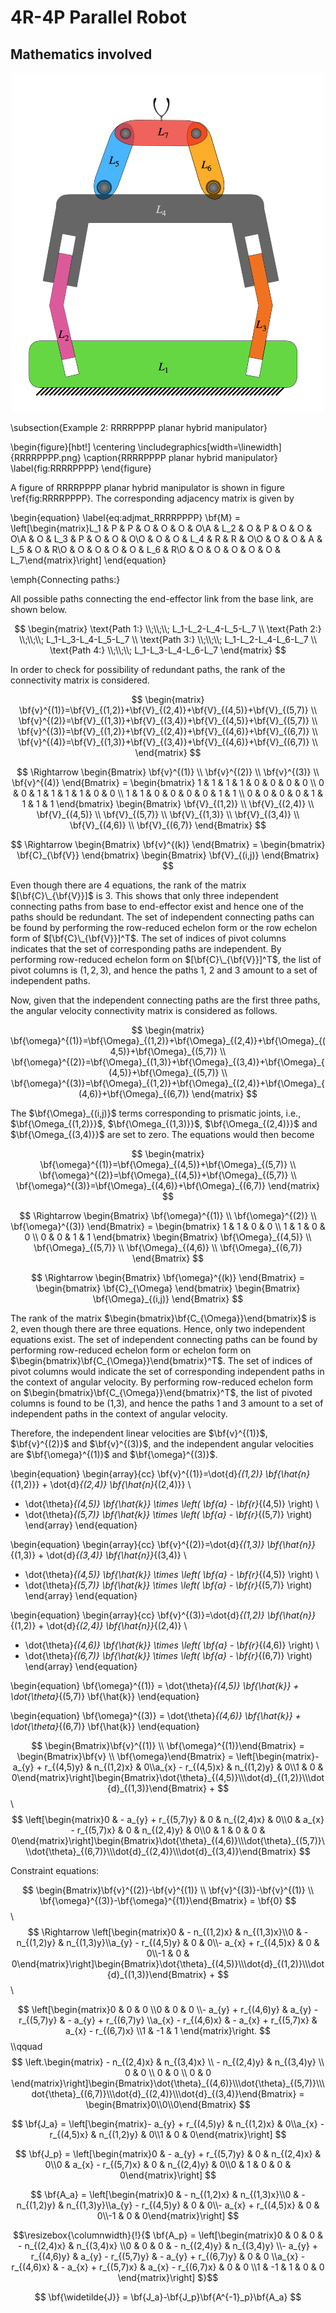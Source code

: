 # 4R-4P Parallel Robot

## Mathematics involved

<p align="center">
    <img src="./RRRRPPPP.png" alt="4R-4P planar parallel manipulator" width="500px">
</p>



\subsection{Example 2: RRRRPPPP planar hybrid manipulator}

\begin{figure}[hbt!]
  \centering
  \includegraphics[width=\linewidth]{RRRRPPPP.png}
  \caption{RRRRPPPP planar hybrid manipulator}
  \label{fig:RRRRPPPP}
\end{figure}

A figure of RRRRPPPP planar hybrid manipulator is shown in figure \ref{fig:RRRRPPPP}. The corresponding adjacency matrix is given by








\begin{equation}
\label{eq:adjmat_RRRRPPPP}
    \bf{M} = \left[\begin{matrix}L_1 & P & P & O & O & O & O\\A & L_2 & O & P & O & O & O\\A & O & L_3 & P & O & O & O\\O & O & O & L_4 & R & R & O\\O & O & O & A & L_5 & O & R\\O & O & O & O & O & L_6 & R\\O & O & O & O & O & O & L_7\end{matrix}\right]
\end{equation}

\emph{Connecting paths:}

All possible paths connecting the end-effector link from the base link, are shown below.

$$
\begin{matrix}
    \text{Path 1:} \\;\\;\\; L_1-L_2-L_4-L_5-L_7 \\ 
    \text{Path 2:} \\;\\;\\; L_1-L_3-L_4-L_5-L_7 \\ 
    \text{Path 3:} \\;\\;\\; L_1-L_2-L_4-L_6-L_7 \\
    \text{Path 4:} \\;\\;\\; L_1-L_3-L_4-L_6-L_7
\end{matrix}
$$

In order to check for possibility of redundant paths, the rank of the connectivity matrix is considered.

$$
\begin{matrix}
    \bf{v}^{(1)}=\bf{V}_{(1,2)}+\bf{V}_{(2,4)}+\bf{V}_{(4,5)}+\bf{V}_{(5,7)} \\ 
    \bf{v}^{(2)}=\bf{V}_{(1,3)}+\bf{V}_{(3,4)}+\bf{V}_{(4,5)}+\bf{V}_{(5,7)} \\ 
    \bf{v}^{(3)}=\bf{V}_{(1,2)}+\bf{V}_{(2,4)}+\bf{V}_{(4,6)}+\bf{V}_{(6,7)} \\ 
    \bf{v}^{(4)}=\bf{V}_{(1,3)}+\bf{V}_{(3,4)}+\bf{V}_{(4,6)}+\bf{V}_{(6,7)} \\ 
\end{matrix}
$$

$$
\Rightarrow \begin{Bmatrix}
    \bf{v}^{(1)} \\
    \bf{v}^{(2)} \\
    \bf{v}^{(3)} \\
    \bf{v}^{(4)}
\end{Bmatrix} = 
\begin{bmatrix}
    1 & 1 & 1 & 1 & 0 & 0 & 0 & 0 \\
    0 & 0 & 1 & 1 & 1 & 1 & 0 & 0 \\
    1 & 1 & 0 & 0 & 0 & 0 & 1 & 1 \\
    0 & 0 & 0 & 0 & 1 & 1 & 1 & 1
\end{bmatrix}
\begin{Bmatrix}
    \bf{V}_{(1,2)} \\
    \bf{V}_{(2,4)} \\
    \bf{V}_{(4,5)} \\
    \bf{V}_{(5,7)} \\
    \bf{V}_{(1,3)} \\
    \bf{V}_{(3,4)} \\
    \bf{V}_{(4,6)} \\
    \bf{V}_{(6,7)}
\end{Bmatrix}
$$

$$
\Rightarrow \begin{Bmatrix}
    \bf{v}^{(k)}
\end{Bmatrix} = 
\begin{bmatrix}
    \bf{C}_{\bf{V}}
\end{bmatrix}
\begin{Bmatrix}
    \bf{V}_{(i,j)}
\end{Bmatrix}
$$

Even though there are 4 equations, the rank of the matrix $[\bf{C}\_{\bf{V}}]$ is 3. This shows that only three independent connecting paths from base to end-effector exist and hence one of the paths should be redundant. The set of independent connecting paths can be found by performing the row-reduced echelon form or the row echelon form of $[\bf{C}\_{\bf{V}}]^T$. The set of indices of pivot columns indicates that the set of corresponding paths are independent. By performing row-reduced echelon form on $[\bf{C}\_{\bf{V}}]^T$, the list of pivot columns is $(1,2,3)$, and hence the paths 1, 2 and 3 amount to a set of independent paths.



Now, given that the independent connecting paths are the first three paths, the angular velocity connectivity matrix is considered as follows.

$$
\begin{matrix}
    \bf{\omega}^{(1)}=\bf{\Omega}_{(1,2)}+\bf{\Omega}_{(2,4)}+\bf{\Omega}_{(4,5)}+\bf{\Omega}_{(5,7)} \\ 
    \bf{\omega}^{(2)}=\bf{\Omega}_{(1,3)}+\bf{\Omega}_{(3,4)}+\bf{\Omega}_{(4,5)}+\bf{\Omega}_{(5,7)} \\ 
    \bf{\omega}^{(3)}=\bf{\Omega}_{(1,2)}+\bf{\Omega}_{(2,4)}+\bf{\Omega}_{(4,6)}+\bf{\Omega}_{(6,7)} 
\end{matrix}
$$

The $\bf{\Omega}_{(i,j)}$ terms corresponding to prismatic joints, i.e., $\bf{\Omega_{(1,2)}}$, $\bf{\Omega_{(1,3)}}$, $\bf{\Omega_{(2,4)}}$ and $\bf{\Omega_{(3,4)}}$ are set to zero. The equations would then become

$$
\begin{matrix}
    \bf{\omega}^{(1)}=\bf{\Omega}_{(4,5)}+\bf{\Omega}_{(5,7)} \\ 
    \bf{\omega}^{(2)}=\bf{\Omega}_{(4,5)}+\bf{\Omega}_{(5,7)} \\ 
    \bf{\omega}^{(3)}=\bf{\Omega}_{(4,6)}+\bf{\Omega}_{(6,7)} 
\end{matrix}
$$

$$
\Rightarrow \begin{Bmatrix}
    \bf{\omega}^{(1)} \\
    \bf{\omega}^{(2)} \\
    \bf{\omega}^{(3)} 
\end{Bmatrix} = 
\begin{bmatrix}
    1 & 1 & 0 & 0 \\
    1 & 1 & 0 & 0 \\
    0 & 0 & 1 & 1
\end{bmatrix}
\begin{Bmatrix}
    \bf{\Omega}_{(4,5)} \\
    \bf{\Omega}_{(5,7)} \\
    \bf{\Omega}_{(4,6)} \\
    \bf{\Omega}_{(6,7)}
\end{Bmatrix}
$$

$$
\Rightarrow \begin{Bmatrix}
    \bf{\omega}^{(k)}
\end{Bmatrix} = 
\begin{bmatrix}
    \bf{C}_{\Omega}
\end{bmatrix}
\begin{Bmatrix}
    \bf{\Omega}_{(i,j)}
\end{Bmatrix}
$$

The rank of the matrix $\begin{bmatrix}\bf{C_{\Omega}}\end{bmatrix}$ is 2, even though there are three equations. Hence, only two independent equations exist. The set of independent connecting paths can be found by performing row-reduced echelon form or echelon form on $\begin{bmatrix}\bf{C_{\Omega}}\end{bmatrix}^T$. The set of indices of pivot columns would indicate the set of corresponding independent paths in the context of angular velocity. By performing row-reduced echelon form on $\begin{bmatrix}\bf{C_{\Omega}}\end{bmatrix}^T$, the list of pivoted columns is found to be (1,3), and hence the paths 1 and 3 amount to a set of independent paths in the context of angular velocity.



Therefore, the independent linear velocities are $\bf{v}^{(1)}$, $\bf{v}^{(2)}$ and $\bf{v}^{(3)}$, and the independent angular velocities are $\bf{\omega}^{(1)}$ and $\bf{\omega}^{(3)}$.

\begin{equation}
\begin{array}{cc}
\bf{v}^{(1)}=\dot{d}_{(1,2)} \bf{\hat{n}_{(1,2)}} + \dot{d}_{(2,4)} \bf{\hat{n}_{(2,4)}} \\
+ \dot{\theta}_{(4,5)} \bf{\hat{k}} \times \left( \bf{a} - \bf{r}_{(4,5)} \right) \\
+ \dot{\theta}_{(5,7)} \bf{\hat{k}} \times \left( \bf{a} - \bf{r}_{(5,7)} \right)
\end{array}
\end{equation}

\begin{equation}
\begin{array}{cc}
\bf{v}^{(2)}=\dot{d}_{(1,3)} \bf{\hat{n}}_{(1,3)} + \dot{d}_{(3,4)} \bf{\hat{n}}_{(3,4)} \\
+ \dot{\theta}_{(4,5)} \bf{\hat{k}} \times \left( \bf{a} - \bf{r}_{(4,5)} \right) \\
+ \dot{\theta}_{(5,7)} \bf{\hat{k}} \times \left( \bf{a} - \bf{r}_{(5,7)} \right)
\end{array}
\end{equation}

\begin{equation}
\begin{array}{cc}
\bf{v}^{(3)}=\dot{d}_{(1,2)} \bf{\hat{n}}_{(1,2)} + \dot{d}_{(2,4)} \bf{\hat{n}}_{(2,4)} \\
+ \dot{\theta}_{(4,6)} \bf{\hat{k}} \times \left( \bf{a} - \bf{r}_{(4,6)} \right) \\
+ \dot{\theta}_{(6,7)} \bf{\hat{k}} \times \left( \bf{a} - \bf{r}_{(6,7)} \right)
\end{array}
\end{equation}

\begin{equation}
\bf{\omega}^{(1)} = \dot{\theta}_{(4,5)} \bf{\hat{k}} + \dot{\theta}_{(5,7)} \bf{\hat{k}}
\end{equation}

\begin{equation}
\bf{\omega}^{(3)} = \dot{\theta}_{(4,6)} \bf{\hat{k}} + \dot{\theta}_{(6,7)} \bf{\hat{k}}
\end{equation}

$$
\begin{Bmatrix}\bf{v}^{(1)} \\ \bf{\omega}^{(1)}\end{Bmatrix} = \begin{Bmatrix}\bf{v} \\ \bf{\omega}\end{Bmatrix} = \left[\begin{matrix}- a_{y} + r_{(4,5)y} & n_{(1,2)x} & 0\\a_{x} - r_{(4,5)x} & n_{(1,2)y} & 0\\1 & 0 & 0\end{matrix}\right]\begin{Bmatrix}\dot{\theta}_{(4,5)}\\\dot{d}_{(1,2)}\\\dot{d}_{(1,3)}\end{Bmatrix} + 
$$
\\
$$
\left[\begin{matrix}0 & - a_{y} + r_{(5,7)y} & 0 & n_{(2,4)x} & 0\\0 & a_{x} - r_{(5,7)x} & 0 & n_{(2,4)y} & 0\\0 & 1 & 0 & 0 & 0\end{matrix}\right]\begin{Bmatrix}\dot{\theta}_{(4,6)}\\\dot{\theta}_{(5,7)}\\\dot{\theta}_{(6,7)}\\\dot{d}_{(2,4)}\\\dot{d}_{(3,4)}\end{Bmatrix}
$$

Constraint equations:

$$
\begin{Bmatrix}\bf{v}^{(2)}-\bf{v}^{(1)} \\ \bf{v}^{(3)}-\bf{v}^{(1)} \\ \bf{\omega}^{(3)}-\bf{\omega}^{(1)}\end{Bmatrix} = \bf{0}
$$
\\
$$
\Rightarrow \left[\begin{matrix}0 & - n_{(1,2)x} & n_{(1,3)x}\\0 & - n_{(1,2)y} & n_{(1,3)y}\\a_{y} - r_{(4,5)y} & 0 & 0\\- a_{x} + r_{(4,5)x} & 0 & 0\\-1 & 0 & 0\end{matrix}\right]\begin{Bmatrix}\dot{\theta}_{(4,5)}\\\dot{d}_{(1,2)}\\\dot{d}_{(1,3)}\end{Bmatrix} + 
$$
\\

$$
\left[\begin{matrix}0 & 0 & 0 \\0 & 0 & 0 \\- a_{y} + r_{(4,6)y} & a_{y} - r_{(5,7)y} & - a_{y} + r_{(6,7)y} \\a_{x} - r_{(4,6)x} & - a_{x} + r_{(5,7)x} & a_{x} - r_{(6,7)x} \\1 & -1 & 1 \end{matrix}\right.
$$
\\\qquad
$$
\left.\begin{matrix} - n_{(2,4)x} & n_{(3,4)x} \\ - n_{(2,4)y} & n_{(3,4)y} \\ 0 & 0 \\ 0 & 0 \\ 0 & 0 \end{matrix}\right]\begin{Bmatrix}\dot{\theta}_{(4,6)}\\\dot{\theta}_{(5,7)}\\\dot{\theta}_{(6,7)}\\\dot{d}_{(2,4)}\\\dot{d}_{(3,4)}\end{Bmatrix} = \begin{Bmatrix}0\\0\\0\end{Bmatrix}
$$

$$
\bf{J_a} = \left[\begin{matrix}- a_{y} + r_{(4,5)y} & n_{(1,2)x} & 0\\a_{x} - r_{(4,5)x} & n_{(1,2)y} & 0\\1 & 0 & 0\end{matrix}\right]
$$


$$
\bf{J_p} = \left[\begin{matrix}0 & - a_{y} + r_{(5,7)y} & 0 & n_{(2,4)x} & 0\\0 & a_{x} - r_{(5,7)x} & 0 & n_{(2,4)y} & 0\\0 & 1 & 0 & 0 & 0\end{matrix}\right]
$$

$$
\bf{A_a} = \left[\begin{matrix}0 & - n_{(1,2)x} & n_{(1,3)x}\\0 & - n_{(1,2)y} & n_{(1,3)y}\\a_{y} - r_{(4,5)y} & 0 & 0\\- a_{x} + r_{(4,5)x} & 0 & 0\\-1 & 0 & 0\end{matrix}\right]
$$









$$\resizebox{\columnwidth}{!}{$
\bf{A_p} = \left[\begin{matrix}0 & 0 & 0 & - n_{(2,4)x} & n_{(3,4)x} \\0 & 0 & 0 & - n_{(2,4)y} & n_{(3,4)y} \\- a_{y} + r_{(4,6)y} & a_{y} - r_{(5,7)y} & - a_{y} + r_{(6,7)y} & 0 & 0 \\a_{x} - r_{(4,6)x} & - a_{x} + r_{(5,7)x} & a_{x} - r_{(6,7)x} & 0 & 0 \\1 & -1 & 1 & 0 & 0 \end{matrix}\right]
$}$$

$$
\bf{\widetilde{J}} = \bf{J_a}-\bf{J_p}\bf{A^{-1}_p}\bf{A_a}
$$
